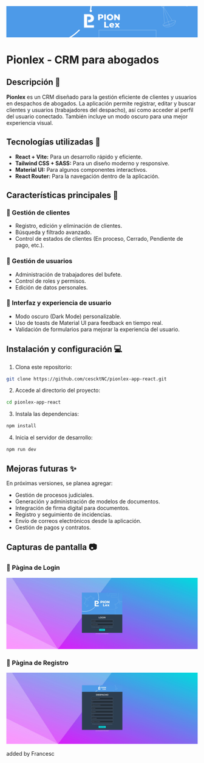![Pionlex Logo](/public/screenshots/header.jpg)

# Pionlex - CRM para abogados
## Descripción :blue_book:
**Pionlex** es un CRM diseñado para la gestión eficiente de clientes y usuarios en despachos de abogados. La aplicación permite registrar, editar y buscar clientes y usuarios (trabajadores del despacho), así como acceder al perfil del usuario conectado. También incluye un modo oscuro para una mejor experiencia visual.

## Tecnologías utilizadas :wrench:
* **React + Vite:** Para un desarrollo rápido y eficiente.
* **Tailwind CSS + SASS:** Para un diseño moderno y responsive.
* **Material UI:** Para algunos componentes interactivos.
* **React Router:** Para la navegación dentro de la aplicación.

## Características principales :rocket:
### :small_blue_diamond: Gestión de clientes
* Registro, edición y eliminación de clientes.
* Búsqueda y filtrado avanzado.
* Control de estados de clientes (En proceso, Cerrado, Pendiente de pago, etc.).

### :small_blue_diamond: Gestión de usuarios
* Administración de trabajadores del bufete.
* Control de roles y permisos.
* Edición de datos personales.

### :small_blue_diamond: Interfaz y experiencia de usuario
* Modo oscuro (Dark Mode) personalizable.
* Uso de toasts de Material UI para feedback en tiempo real.
* Validación de formularios para mejorar la experiencia del usuario.

## Instalación y configuración :computer:
1. Clona este repositorio:
```bash
git clone https://github.com/cescktNC/pionlex-app-react.git
```
2. Accede al directorio del proyecto:
```bash
cd pionlex-app-react
```
3. Instala las dependencias:
```bash
npm install
```
4. Inicia el servidor de desarrollo:
```bash
npm run dev
```

## Mejoras futuras :sparkles:
En próximas versiones, se planea agregar:
* Gestión de procesos judiciales.
* Generación y administración de modelos de documentos.
* Integración de firma digital para documentos.
* Registro y seguimiento de incidencias.
* Envío de correos electrónicos desde la aplicación.
* Gestión de pagos y contratos.

## Capturas de pantalla :camera:
### :pushpin: Pàgina de Login
![Login](/public/screenshots/login.jpg)

### :pushpin: Pàgina de Registro
![Registro](/public/screenshots/register.jpg)

added by Francesc